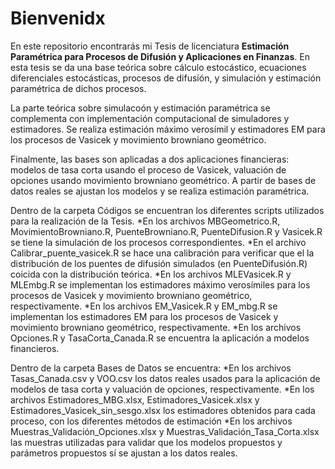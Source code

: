 # Bienvenidx
En este repositorio encontrarás mi Tesis de licenciatura **Estimación Paramétrica para Procesos de Difusión y Aplicaciones en Finanzas**. En esta tesis se da una base teórica sobre cálculo estocástico, ecuaciones diferenciales estocásticas, procesos de difusión, y simulación y estimación paramétrica de dichos procesos. 

La parte teórica sobre simulacoón y estimación paramétrica se complementa con implementación computacional de simuladores y estimadores. Se realiza estimación máximo verosímil y estimadores EM para los procesos de Vasicek y movimiento browniano geométrico.

Finalmente, las bases son aplicadas a dos aplicaciones financieras: modelos de tasa corta usando el proceso de Vasicek, valuación de opciones usando movimiento browniano geométrico. A partir de bases de datos reales se ajustan los modelos y se realiza estimación paramétrica.

Dentro de la carpeta Códigos se encuentran los diferentes scripts utilizados para la realización de la Tesis. 
*En los archivos MBGeometrico.R, MovimientoBrowniano.R, PuenteBrowniano.R, PuenteDifusion.R y Vasicek.R se tiene la simulación de los procesos correspondientes. 
*En el archivo Calibrar_puente_vasicek.R se hace una calibración para verificar que el la distribución de los puentes de difusión simulados (en PuenteDifusión.R) coicida con la distribución teórica. 
*En los archivos MLEVasicek.R y MLEmbg.R se implementan los estimadores máximo verosímiles para los procesos de Vasicek y movimiento browniano geométrico, respectivamente.
*En los archivos EM_Vasicek.R y EM_mbg.R se implementan los estimadores EM para los procesos de Vasicek y movimiento browniano geométrico, respectivamente.
*En los archivos Opciones.R y TasaCorta_Canada.R se encuentra la aplicación a modelos financieros.

Dentro de la carpeta Bases de Datos se encuentra:
*En los archivos Tasas_Canada.csv y VOO.csv los datos reales usados para la aplicación de modelos de tasa corta y valuación de opciones, respectivamente.
*En los archivos Estimadores_MBG.xlsx, Estimadores_Vasicek.xlsx y Estimadores_Vasicek_sin_sesgo.xlsx los estimadores obtenidos para cada proceso, con los diferentes métodos de estimación
*En los archivos Muestras_Validación_Opciones.xlsx y Muestras_Validación_Tasa_Corta.xlsx las muestras utilizadas para validar que los modelos propuestos y parámetros propuestos sí se ajustan a los datos reales.
